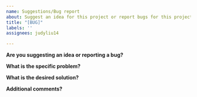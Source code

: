 ```yaml
---
name: Suggestions/Bug report
about: Suggest an idea for this project or report bugs for this project
title: "[BUG]"
labels: ''
assignees: judyliu14

---
```


**Are you suggesting an idea or reporting a bug?**

**What is the specific problem?**

**What is the desired solution?**

**Additional comments?**
